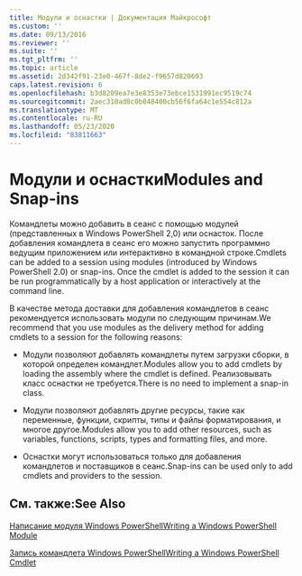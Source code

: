 ```yaml
---
title: Модули и оснастки | Документация Майкрософт
ms.custom: ''
ms.date: 09/13/2016
ms.reviewer: ''
ms.suite: ''
ms.tgt_pltfrm: ''
ms.topic: article
ms.assetid: 2d342f91-23e0-467f-8de2-f9657d820693
caps.latest.revision: 6
ms.openlocfilehash: b3d8209ea7e3e8353e73ebce1531991ec9519c74
ms.sourcegitcommit: 2aec310ad0c0b048400cb56f6fa64c1e554c812a
ms.translationtype: MT
ms.contentlocale: ru-RU
ms.lasthandoff: 05/23/2020
ms.locfileid: "83811663"
---
```

# <a name="modules-and-snap-ins"></a><span data-ttu-id="f07b2-102">Модули и оснастки</span><span class="sxs-lookup"><span data-stu-id="f07b2-102">Modules and Snap-ins</span></span>

<span data-ttu-id="f07b2-103">Командлеты можно добавить в сеанс с помощью модулей (представленных в Windows PowerShell 2,0) или оснасток. После добавления командлета в сеанс его можно запустить программно ведущим приложением или интерактивно в командной строке.</span><span class="sxs-lookup"><span data-stu-id="f07b2-103">Cmdlets can be added to a session using modules (introduced by Windows PowerShell 2.0) or snap-ins. Once the cmdlet is added to the session it can be run programmatically by a host application or interactively at the command line.</span></span>

<span data-ttu-id="f07b2-104">В качестве метода доставки для добавления командлетов в сеанс рекомендуется использовать модули по следующим причинам.</span><span class="sxs-lookup"><span data-stu-id="f07b2-104">We recommend that you use modules as the delivery method for adding cmdlets to a session for the following reasons:</span></span>

- <span data-ttu-id="f07b2-105">Модули позволяют добавлять командлеты путем загрузки сборки, в которой определен командлет.</span><span class="sxs-lookup"><span data-stu-id="f07b2-105">Modules allow you to add cmdlets by loading the assembly where the cmdlet is defined.</span></span> <span data-ttu-id="f07b2-106">Реализовывать класс оснастки не требуется.</span><span class="sxs-lookup"><span data-stu-id="f07b2-106">There is no need to implement a snap-in class.</span></span>

- <span data-ttu-id="f07b2-107">Модули позволяют добавлять другие ресурсы, такие как переменные, функции, скрипты, типы и файлы форматирования, и многое другое.</span><span class="sxs-lookup"><span data-stu-id="f07b2-107">Modules allow you to add other resources, such as variables, functions, scripts, types and formatting files, and more.</span></span>

- <span data-ttu-id="f07b2-108">Оснастки могут использоваться только для добавления командлетов и поставщиков в сеанс.</span><span class="sxs-lookup"><span data-stu-id="f07b2-108">Snap-ins can be used only to add cmdlets and providers to the session.</span></span>

## <a name="see-also"></a><span data-ttu-id="f07b2-109">См. также:</span><span class="sxs-lookup"><span data-stu-id="f07b2-109">See Also</span></span>

[<span data-ttu-id="f07b2-110">Написание модуля Windows PowerShell</span><span class="sxs-lookup"><span data-stu-id="f07b2-110">Writing a Windows PowerShell Module</span></span>](writing-a-windows-powershell-module.md)

[<span data-ttu-id="f07b2-111">Запись командлета Windows PowerShell</span><span class="sxs-lookup"><span data-stu-id="f07b2-111">Writing a Windows PowerShell Cmdlet</span></span>](../cmdlet/cmdlet-overview.md)
